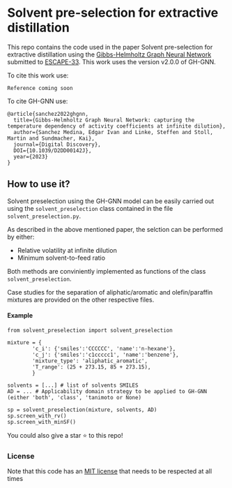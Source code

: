 # Solvent pre-selection for extractive distillation

This repo contains the code used in the paper Solvent pre-selection for extractive distillation using the [Gibbs-Helmholtz Graph Neural Network](https://doi.org/10.1039/D2DD00142J) submitted to [ESCAPE-33](https://escape33-ath.gr/). This work uses the version v2.0.0 of GH-GNN.

To cite this work use:

```
Reference coming soon
```

To cite GH-GNN use:

```
@article{sanchez2022ghgnn,
  title={Gibbs-Helmholtz Graph Neural Network: capturing the temperature dependency of activity coefficients at infinite dilution},
  author={Sanchez Medina, Edgar Ivan and Linke, Steffen and Stoll, Martin and Sundmacher, Kai},
  journal={Digital Discovery},
  DOI={10.1039/D2DD00142J},
  year={2023}
}
```

## How to use it?

Solvent preselection using the GH-GNN model can be easily carried out using the ```solvent_preselection``` class contained in the file  ```solvent_preselection.py```.

As described in the above mentioned paper, the selction can be performed by either:

* Relative volatility at infinite dilution
* Minimum solvent-to-feed ratio

Both methods are conviniently implemented as functions of the class ``` solvent_preselection```.

Case studies for the separation of aliphatic/aromatic and olefin/paraffin mixtures are provided on the other respective files.

#### Example

```
from solvent_preselection import solvent_preselection

mixture = {
        'c_i': {'smiles':'CCCCCC', 'name':'n-hexane'},
        'c_j': {'smiles':'c1ccccc1', 'name':'benzene'},
        'mixture_type': 'aliphatic_aromatic',
        'T_range': (25 + 273.15, 85 + 273.15),
        }

solvents = [...] # list of solvents SMILES
AD = ... # Applicability domain strategy to be applied to GH-GNN (either 'both', 'class', 'tanimoto or None)

sp = solvent_preselection(mixture, solvents, AD)
sp.screen_with_rv()
sp.screen_with_minSF()

```

You could also give a star :star: to this repo!

### License

Note that this code has an [MIT license](https://github.com/edgarsmdn/SolvSelect_GHGNN/blob/main/LICENSE) that needs to be respected at all times

